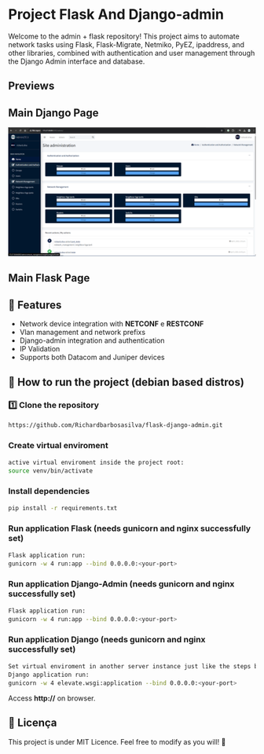 # Project Flask And Django-admin

Welcome to the admin + flask repository! This project aims to automate network tasks using Flask, Flask-Migrate, Netmiko, PyEZ, ipaddress, and other libraries, combined with authentication and user management through the Django Admin interface and database.

## Previews

## Main Django Page
![alt text](https://github.com/Richardbarbosasilva/flask-django-admin/blob/main/Previews/django-admin1.png)

## Main Flask Page















## 📌 Features

- Network device integration with **NETCONF** e **RESTCONF**
- Vlan management and network prefixs
- Django-admin integration and authentication
- IP Validation
- Supports both Datacom and Juniper devices

## 🚀 How to run the project (debian based distros)

### 1️⃣ Clone the repository
```bash
https://github.com/Richardbarbosasilva/flask-django-admin.git
```

### Create virtual enviroment
```bash
active virtual enviroment inside the project root:
source venv/bin/activate

```

### Install dependencies
```bash
pip install -r requirements.txt
```

### Run application Flask (needs gunicorn and nginx successfully set)
```bash
Flask application run:
gunicorn -w 4 run:app --bind 0.0.0.0:<your-port>
```

### Run application Django-Admin (needs gunicorn and nginx successfully set)
```bash
Flask application run:
gunicorn -w 4 run:app --bind 0.0.0.0:<your-port>
```
### Run application Django (needs gunicorn and nginx successfully set)
```bash
Set virtual enviroment in another server instance just like the steps before
Django application run:
gunicorn -w 4 elevate.wsgi:application --bind 0.0.0.0:<your-port>
```

Access **http://<you-server-ip-address>** on browser.


## 📝 Licença
This project is under MIT Licence. Feel free to modify as you will! 🎉

